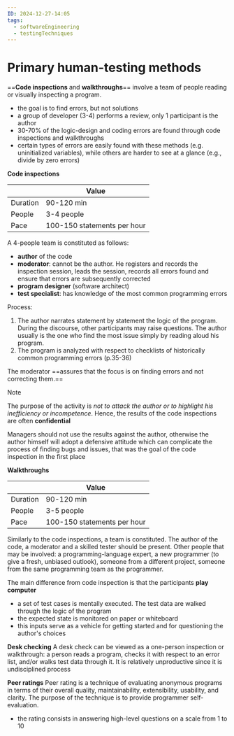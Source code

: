 ```yaml
---
ID: 2024-12-27-14:05
tags:
  - softwareEngineering
  - testingTechniques
---
```

# Primary human-testing methods

==**Code inspections** and **walkthroughs**== involve a team of people reading or visually inspecting a program.
- the goal is to find errors, but not solutions
- a group of developer (3-4) performs a review, only 1 participant is the author
- 30-70% of the logic-design and coding errors are found through code inspections and walkthroughs
- certain types of errors are easily found with these methods (e.g. uninitialized variables), while others are harder to see at a glance (e.g., divide by zero errors)

**Code inspections**

|          | Value                                                               |
| -------- | ------------------------------------------------------------------- |
| Duration | 90-120 min                                                          |
| People   | 3-4 people                                                          |
| Pace     | 100-150 statements per hour                                         |

A 4-people team is constituted as follows:
- **author** of the code
- **moderator**: cannot be the author. He registers and records the inspection session, leads the session, records all errors found and ensure that errors are subsequently corrected
- **program designer** (software architect)
- **test specialist**: has knowledge of the most common programming errors

Process:
1. The author narrates statement by statement the logic of the program. During the discourse, other participants may raise questions. The author usually is the one who find the most issue simply by reading aloud his program.
2. The program is analyzed with respect to checklists of historically common programming errors (p.35-36)

The moderator ==assures that the focus is on finding errors and not correcting them.==

> [!NOTE]
> The purpose of the activity is *not to attack the author or to highlight his inefficiency or incompetence*. Hence, the results of the code inspections are often **confidential**

Managers should not use the results against the author, otherwise the author himself will adopt a defensive attitude which can complicate the process of finding bugs and issues, that was the goal of the code inspection in the first place


**Walkthroughs**

|          | Value                       |
| -------- | --------------------------- |
| Duration | 90-120 min                  |
| People   | 3-5 people                  |
| Pace     | 100-150 statements per hour |
Similarly to the code inspections, a team is constituted. The author of the code, a moderator and a skilled tester should be present. Other people that may be involved: a programming-language expert, a new programmer (to give a fresh, unbiased outlook), someone from a different project, someone from the same programming team as the programmer.

The main difference from code inspection is that the participants **play computer**
- a set of test cases is mentally executed. The test data are walked through the logic of the program
- the expected state is monitored on paper or whiteboard
- this inputs serve as a vehicle for getting started and for questioning the author's choices

**Desk checking**
A desk check can be viewed as a one-person inspection or walkthrough: a person reads a program, checks it with respect to an error list, and/or walks test data through it. It is relatively unproductive since it is undisciplined process

**Peer ratings**
Peer rating is a technique of evaluating anonymous programs in terms of their overall quality, maintainability, extensibility, usability, and clarity. The purpose of the technique is to provide programmer self-evaluation.
- the rating consists in answering high-level questions on a scale from 1 to 10
